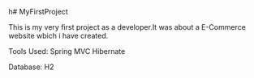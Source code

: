 h# MyFirstProject

This is my very first project as a developer.It was about a E-Commerce website wbich i have created.

Tools Used:
Spring MVC
Hibernate

Database:
H2
